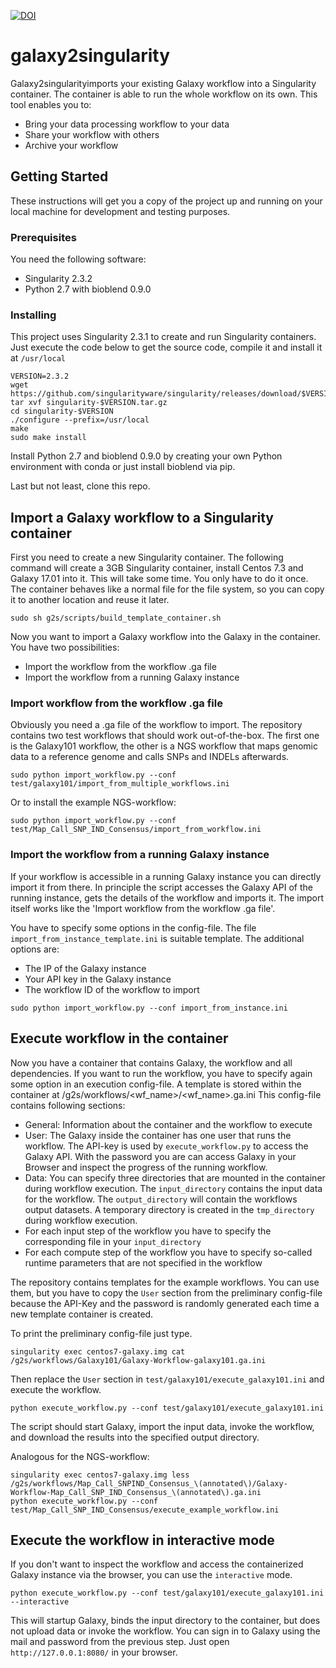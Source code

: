 [![DOI](https://zenodo.org/badge/114872334.svg)](https://zenodo.org/badge/latestdoi/114872334)

# galaxy2singularity

Galaxy2singularityimports your existing Galaxy workflow into a Singularity container. The container is able to run the whole workflow on its own.
This tool enables you to:

* Bring your data processing workflow to your data
* Share your workflow with others
* Archive your workflow

## Getting Started

These instructions will get you a copy of the project up and running on your local machine for development and testing purposes.

### Prerequisites

You need the following software:
 * Singularity 2.3.2
 * Python 2.7 with bioblend 0.9.0

### Installing

This project uses Singularity 2.3.1 to create and run Singularity containers. Just execute the code below to get the source code, compile it and install it at `/usr/local`

```
VERSION=2.3.2
wget https://github.com/singularityware/singularity/releases/download/$VERSION/singularity-$VERSION.tar.gz
tar xvf singularity-$VERSION.tar.gz
cd singularity-$VERSION
./configure --prefix=/usr/local
make
sudo make install
```

Install Python 2.7 and bioblend 0.9.0 by creating your own Python environment with conda or just install bioblend via pip.

Last but not least, clone this repo.

## Import a Galaxy workflow to a Singularity container

First you need to create a new Singularity container. The following command will create a 3GB Singularity container, install Centos 7.3 and Galaxy 17.01 into it.
This will take some time. You only have to do it once. The container behaves like a normal file for the file system, so you can copy it to another location and reuse it later.

```
sudo sh g2s/scripts/build_template_container.sh
```

Now you want to import a Galaxy workflow into the Galaxy in the container. You have two possibilities:

* Import the workflow from the workflow .ga file
* Import the workflow from a running Galaxy instance

### Import workflow from the workflow .ga file

Obviously you need a .ga file of the workflow to import. The repository contains two test workflows that should work out-of-the-box. The first one is the Galaxy101 workflow, the other is a NGS workflow that maps genomic data to a reference genome and calls SNPs and INDELs afterwards.

```
sudo python import_workflow.py --conf test/galaxy101/import_from_multiple_workflows.ini
```

Or to install the example NGS-workflow:

```
sudo python import_workflow.py --conf test/Map_Call_SNP_IND_Consensus/import_from_workflow.ini
```

### Import the workflow from a running Galaxy instance

If your workflow is accessible in a running Galaxy instance you can directly import it from there. In principle the script accesses the Galaxy API of the running instance, gets the details of the workflow and imports it. The import itself works like the 'Import workflow from the workflow .ga file'.

You have to specify some options in the config-file. The file `import_from_instance_template.ini` is suitable template. The additional options are:

* The IP of the Galaxy instance
* Your API key in the Galaxy instance
* The workflow ID of the workflow to import

```
sudo python import_workflow.py --conf import_from_instance.ini
```

## Execute workflow in the container

Now you have a container that contains Galaxy, the workflow and all dependencies.
If you want to run the workflow, you have to specify again some option in an execution config-file. A template is stored within the container at /g2s/workflows/<wf_name>/<wf_name>.ga.ini
This config-file contains following sections:

* General: Information about the container and the workflow to execute
* User: The Galaxy inside the container has one user that runs the workflow. The API-key is used by `execute_workflow.py` to access the Galaxy API. With the password you are can access Galaxy in your Browser and inspect the progress of the running workflow.
* Data: You can specify three directories that are mounted in the container during workflow execution. The `input_directory` contains the input data for the workflow. The `output_directory` will contain the workflows output datasets. A temporary directory is created in the `tmp_directory` during workflow execution.
* For each input step of the workflow you have to specify the corresponding file in your `input_directory`
* For each compute step of the workflow you have to specify so-called runtime parameters that are not specified in the workflow

The repository contains templates for the example workflows. You can use them, but you have to copy the `User` section from the preliminary config-file because the API-Key and the password is randomly generated each time a new template container is created.

To print the preliminary config-file just type.

```
singularity exec centos7-galaxy.img cat /g2s/workflows/Galaxy101/Galaxy-Workflow-galaxy101.ga.ini
```

Then replace the `User` section in `test/galaxy101/execute_galaxy101.ini` and execute the workflow.

```
python execute_workflow.py --conf test/galaxy101/execute_galaxy101.ini 
```

The script should start Galaxy, import the input data, invoke the workflow, and download the results into the specified output directory.

Analogous for the NGS-workflow:

```
singularity exec centos7-galaxy.img less /g2s/workflows/Map_Call_SNPIND_Consensus_\(annotated\)/Galaxy-Workflow-Map_Call_SNP_IND_Consensus_\(annotated\).ga.ini
python execute_workflow.py --conf test/Map_Call_SNP_IND_Consensus/execute_example_workflow.ini
```

## Execute the workflow in interactive mode

If you don't want to inspect the workflow and access the containerized Galaxy instance via the browser, you can use the `interactive` mode.

```
python execute_workflow.py --conf test/galaxy101/execute_galaxy101.ini --interactive
```

This will startup Galaxy, binds the input directory to the container, but does not upload data or invoke the workflow. You can sign in to Galaxy using the mail and password from the previous step. Just open `http://127.0.0.1:8080/` in your browser.


